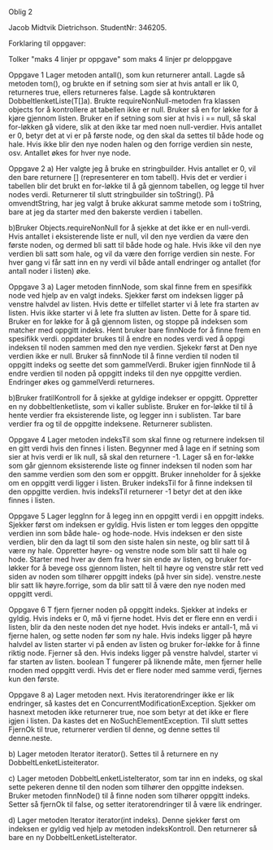 Oblig 2

Jacob Midtvik Dietrichson.
StudentNr: 346205.

Forklaring til oppgaver:

Tolker "maks 4 linjer pr oppgave" som maks 4 linjer pr deloppgave

Oppgave 1
Lager metoden antall(), som kun returnerer antall. Lagde så metoden tom(), og brukte en if setning som sier at hvis antall er lik 0, returneres true, ellers returneres false. Lagde så kontruktøren DobbeltlenketListe(T[]a). Brukte requireNonNull-metoden fra klassen objects for å kontrollere at tabellen ikke er null. Bruker så en for løkke for å kjøre gjennom listen. Bruker en if setning som sier at hvis i == null, så skal for-løkken gå videre, slik at den ikke tar med noen null-verdier. Hvis antallet er 0, betyr det at vi er på første node, og den skal da settes til både hode og hale. Hvis ikke blir den nye noden halen og den forrige verdien sin neste, osv. Antallet økes for hver nye node.

Oppgave 2
a) Her valgte jeg å bruke en stringbuilder. Hvis antallet er 0, vil den bare returnere [] (representerer en tom tabell). Hvis det er verdier i tabellen blir det brukt en for-løkke til å gå gjennom tabellen, og legge til hver nodes verdi. Returnerer til slutt stringbuilder sin toString(). På omvendtString, har jeg valgt å bruke akkurat samme metode som i toString, bare at jeg da starter med den bakerste verdien i tabellen.

b)Bruker Objects.requireNonNull for å sjekke at det ikke er en null-verdi. Hvis antallet i eksisterende liste er null, vil den nye verdien da være den første noden, og dermed bli satt til både hode og hale. Hvis ikke vil den nye verdien bli satt som hale, og vil da være den forrige verdien sin neste. For hver gang vi får satt inn en ny verdi vil både antall endringer og antallet (for antall noder i listen) øke.

Oppgave 3
a) Lager metoden finnNode, som skal finne frem en spesifikk node ved hjelp av en valgt indeks. Sjekker først om indeksen ligger på venstre halvdel av listen. Hvis dette er tilfellet starter vi å lete fra starten av listen. Hvis ikke starter vi å lete fra slutten av listen. Dette for å spare tid. Bruker en for løkke for å gå gjennom listen, og stoppe på indeksen som matcher med oppgitt indeks. Hent bruker bare finnNode for å finne frem en spesifikk verdi. oppdater brukes til å endre en nodes verdi ved å oppgi indeksen til noden sammen med den nye verdien. Sjekekr først at Den nye verdien ikke er null. Bruker så finnNode til å finne verdien til noden til oppgitt indeks og seette det som gammelVerdi. Bruker igjen finnNode til å endre verdien til noden på oppgitt indeks til den nye oppgitte verdien. Endringer økes og gammelVerdi returneres.

b)Bruker fratilKontroll for å sjekke at gyldige indekser er oppgitt. Oppretter en ny dobbeltlenketliste, som vi kaller subliste. Bruker en for-løkke til til å hente verdier fra eksisterende liste, og legger inn i sublisten. Tar bare verdier fra og til de oppgitte indeksene. Returnerer sublisten.

Oppgave 4
Lager metoden indeksTil som skal finne og returnere indeksen til en gitt verdi hvis den finnes i listen. Begynner med å lage en if setning som sier at hvis verdi er lik null, så skal den returnere -1. Lager så en for-løkke som går gjennom eksisterende liste og finner indeksen til noden som har den samme verdien som den som er oppgitt. Bruker inneholder for å sjekke om en oppgitt verdi ligger i listen. Bruker indeksTil for å finne indeksen til den oppgitte verdien. hvis indeksTil returnerer -1 betyr det at den ikke finnes i listen.

Oppgave 5
Lager leggInn for å legeg inn en oppgitt verdi i en oppgitt indeks. Sjekker først om indeksen er gyldig. Hvis listen er tom legges den oppgitte verdien inn som både hale- og hode-node. Hvis indeksen er den siste verdien, blir den da lagt til som den siste halen sin neste, og blir satt til å være ny hale. Oppretter høyre- og venstre node som blir satt til hale og hode. Starter med hver av dem fra hver sin ende av listen, og bruker for-løkker for å bevege oss gjennom listen, helt til høyre og venstre står rett ved siden av noden som tilhører oppgitt indeks (på hver sin side). venstre.neste blir satt lik høyre.forrige, som da blir satt til å være den nye noden med oppgitt verdi.

Oppgave 6
T fjern fjerner noden på oppgitt indeks. Sjekker at indeks er gyldig. Hvis indeks er 0, må vi fjerne hodet. Hvis det er flere enn en verdi i listen, blir da den neste noden det nye hodet. Hvis indeks er antall-1, må vi fjerne halen, og sette noden før som ny hale. Hvis indeks ligger på høyre halvdel av listen starter vi på enden av listen og bruker for-løkke for å finne riktig node. Fjerner så den. Hvis indeks ligger på venstre halvdel, starter vi far starten av listen. boolean T fungerer på liknende måte, men fjerner helle rnoden med oppgitt verdi. Hvis det er flere noder med samme verdi, fjernes kun den første. 

Oppgave 8
a) Lager metoden next. Hvis iteratorendringer ikke er lik endringer, så kastes det en ConcurrentModificationException. Sjekker om hasnext metoden ikke returnerer true, noe som betyr at det ikke er flere igjen i listen. Da kastes det en NoSuchElementException. Til slutt settes FjernOk til true, returnerer verdien til denne, og denne settes til denne.neste.

b) Lager metoden Iterator<T> iterator(). Settes til å returnere en ny DobbeltLenketListeiterator.
  
c) Lager metoden DobbeltLenketListeIterator, som tar inn en indeks, og skal sette pekeren denne til den noden som tilhører den oppgitte indeksen. Bruker metoden finnNode() til å finne noden som tilhører oppgitt indeks. Setter så fjernOk til false, og setter iteratorendringer til å være lik endringer.

d) Lager metoden Iterator<T> iterator(int indeks). Denne sjekker først om indeksen er gyldig ved hjelp av metoden indeksKontroll. Den returnerer så bare en ny DobbeltLenketListeIterator.


